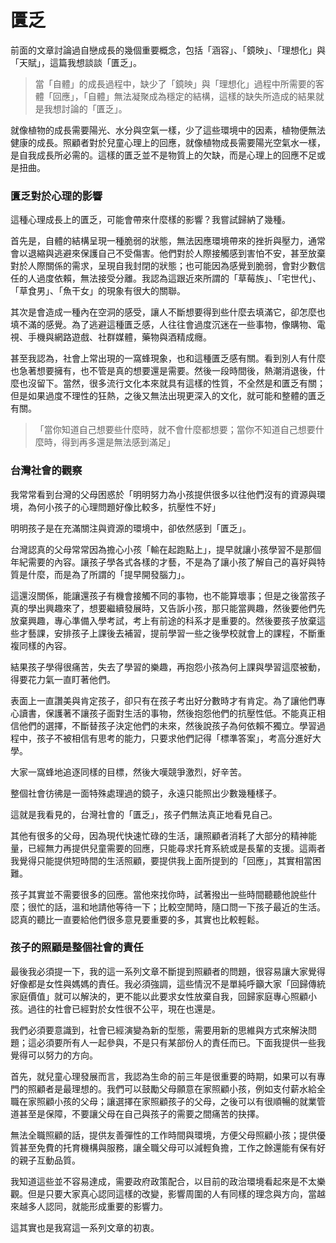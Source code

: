 # 匱乏

前面的文章討論過自戀成長的幾個重要概念，包括「涵容」、「鏡映」、「理想化」與「天賦」，這篇我想談談「匱乏」。

> 當「自體」的成長過程中，缺少了「鏡映」與「理想化」過程中所需要的客體「回應」，「自體」無法凝聚成為穩定的結構，這樣的缺失所造成的結果就是我想討論的「匱乏」。

就像植物的成長需要陽光、水分與空氣一樣，少了這些環境中的因素，植物便無法健康的成長。照顧者對於兒童心理上的回應，就像植物成長需要陽光空氣水一樣，是自我成長所必需的。這樣的匱乏並不是物質上的欠缺，而是心理上的回應不足或是扭曲。

### 匱乏對於心理的影響

這種心理成長上的匱乏，可能會帶來什麼樣的影響？我嘗試歸納了幾種。

首先是，自體的結構呈現一種脆弱的狀態，無法因應環境帶來的挫折與壓力，通常會以退縮與逃避來保護自己不受傷害。他們對於人際接觸感到害怕不安，甚至放棄對於人際關係的需求，呈現自我封閉的狀態；也可能因為感覺到脆弱，會對少數信任的人過度依賴，無法接受分離。我認為這跟近來所謂的「草莓族」、「宅世代」、「草食男」、「魚干女」的現象有很大的關聯。

其次是會造成一種內在空洞的感受，讓人不斷想要得到些什麼去填滿它，卻怎麼也填不滿的感覺。為了逃避這種匱乏感，人往往會過度沉迷在一些事物，像購物、電視、手機與網路遊戲、社群媒體，藥物與酒精成癮。

甚至我認為，社會上常出現的一窩蜂現象，也和這種匱乏感有關。看到別人有什麼也急著想要擁有，也不管是真的想要還是需要。然後一段時間後，熱潮消退後，什麼也沒留下。當然，很多流行文化本來就具有這樣的性質，不全然是和匱乏有關；但是如果過度不理性的狂熱，之後又無法出現更深入的文化，就可能和整體的匱乏有關。

> 「當你知道自己想要些什麼時，就不會什麼都想要；當你不知道自己想要什麼時，得到再多還是無法感到滿足」

### 台灣社會的觀察

我常常看到台灣的父母困惑於「明明努力為小孩提供很多以往他們沒有的資源與環境，為何小孩子的心理問題好像比較多，抗壓性不好」

明明孩子是在充滿關注與資源的環境中，卻依然感到「匱乏」。

台灣認真的父母常常因為擔心小孩「輸在起跑點上」，提早就讓小孩學習不是那個年紀需要的內容。讓孩子學各式各樣的才藝，不是為了讓小孩了解自己的喜好與特質是什麼，而是為了所謂的「提早開發腦力」。

這還沒關係，能讓還孩子有機會接觸不同的事物，也不能算壞事；但是之後當孩子真的學出興趣來了，想要繼續發展時，又告訴小孩，那只能當興趣，然後要他們先放棄興趣，專心準備入學考試，考上有前途的科系才是重要的。然後要孩子放棄這些才藝課，安排孩子上課後去補習，提前學習一些之後學校就會上的課程，不斷重複同樣的內容。

結果孩子學得很痛苦，失去了學習的樂趣，再抱怨小孩為何上課與學習這麼被動，得要花力氣一直盯著他們。

表面上一直讚美與肯定孩子，卻只有在孩子考出好分數時才有肯定。為了讓他們專心讀書，保護著不讓孩子面對生活的事物，然後抱怨他們的抗壓性低。不能真正相信他們的選擇，不斷替孩子決定他們的未來，然後說孩子為何依賴不獨立。學習過程中，孩子不被相信有思考的能力，只要求他們記得「標準答案」，考高分進好大學。

大家一窩蜂地追逐同樣的目標，然後大嘆競爭激烈，好辛苦。

整個社會彷彿是一面特殊處理過的鏡子，永遠只能照出少數幾種樣子。

這就是我看見的，台灣社會的「匱乏」，孩子們無法真正地看見自己。

其他有很多的父母，因為現代快速忙碌的生活，讓照顧者消耗了大部分的精神能量，已經無力再提供兒童需要的回應，只能尋求托育系統或是長輩的支援。這兩者我覺得只能提供短時間的生活照顧，要提供我上面所提到的「回應」，其實相當困難。

孩子其實並不需要很多的回應。當他來找你時，試著撥出一些時間聽聽他說些什麼；很忙的話，溫和地請他等待一下；比較空閒時，隨口問一下孩子最近的生活。認真的聽比一直要給他們很多意見要重要的多，其實也比較輕鬆。

### 孩子的照顧是整個社會的責任

最後我必須提一下，我的這一系列文章不斷提到照顧者的問題，很容易讓大家覺得好像都是女性與媽媽的責任。我必須強調，這些情況不是單純呼籲大家「回歸傳統家庭價值」就可以解決的，更不能以此要求女性放棄自我，回歸家庭專心照顧小孩。過往的社會已經對於女性很不公平，現在也還是。

我們必須要意識到，社會已經演變為新的型態，需要用新的思維與方式來解決問題；這必須要所有人一起參與，不是只有某部份人的責任而已。下面我提供一些我覺得可以努力的方向。

首先，就兒童心理發展而言，我認為生命的前三年是很重要的時期，如果可以有專門的照顧者是最理想的。我們可以鼓勵父母願意在家照顧小孩，例如支付薪水給全職在家照顧小孩的父母；讓選擇在家照顧孩子的父母，之後可以有很順暢的就業管道甚至是保障，不要讓父母在自己與孩子的需要之間痛苦的抉擇。

無法全職照顧的話，提供友善彈性的工作時間與環境，方便父母照顧小孩；提供優質甚至免費的托育機構與服務，讓全職父母可以減輕負擔，工作之餘還能有保有好的親子互動品質。

我知道這些並不容易達成，需要政府政策配合，以目前的政治環境看起來是不太樂觀。但是只要大家真心認同這樣的改變，影響周圍的人有同樣的理念與方向，當越來越多人認同，就能形成重要的影響力。

這其實也是我寫這一系列文章的初衷。

